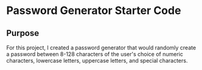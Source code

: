 # Password Generator Starter Code

## Purpose

For this project, I created a password generator that would randomly create a password between 8-128 characters of the user's choice of numeric characters, lowercase letters, uppercase letters, and special characters. 
